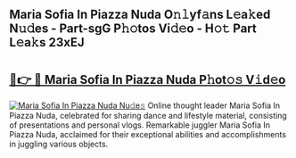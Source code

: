 ## Maria Sofia In Piazza Nuda O𝚗𝚕yf𝚊ns L𝚎a𝚔ed N𝚞𝚍es - Part-sgG P𝚑𝚘tos Vi𝚍𝚎o - H𝚘𝚝 Part L𝚎a𝚔s 23xEJ

# <h2><a href="http://kf0nah.oniu.top/?m=Maria+Sofia+In+Piazza+Nuda">🔗👉 🔴 Maria Sofia In Piazza Nuda P𝚑ot𝚘𝚜 V𝚒d𝚎o</a></h2>

[![Maria Sofia In Piazza Nuda Nu𝚍e𝚜](https://i.imgur.com/0qMVB7G.gif)](http://kf0nah.oniu.top/?m=Maria+Sofia+In+Piazza+Nuda)
Online thought leader Maria Sofia In Piazza Nuda, celebrated for sharing dance and lifestyle material, consisting of presentations and personal vlogs. Remarkable juggler Maria Sofia In Piazza Nuda, acclaimed for their exceptional abilities and accomplishments in juggling various objects.  
